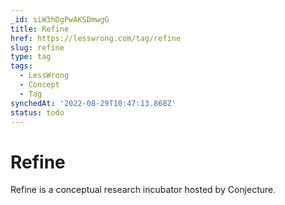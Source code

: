 ```yaml
---
_id: siW3hDgPwAKSDmwgG
title: Refine
href: https://lesswrong.com/tag/refine
slug: refine
type: tag
tags:
  - LessWrong
  - Concept
  - Tag
synchedAt: '2022-08-29T10:47:13.868Z'
status: todo
---
```


# Refine

Refine is a conceptual research incubator hosted by Conjecture.

